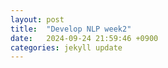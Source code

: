 ```yaml
---
layout: post
title:  "Develop NLP week2"
date:   2024-09-24 21:59:46 +0900
categories: jekyll update
---
```

# 

